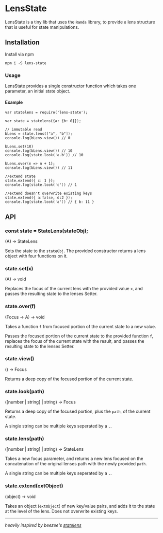 # LensState

LensState is a tiny lib that uses the `Ramda` library, to provide a lens structure that is useful for state manipulations.

## Installation

Install via npm

```
npm i -S lens-state
```
### Usage

LensState provides a single constructor function which takes one parameter, an initial state object.

#### Example

```
var statelens = require('lens-state');

var state = statelens({a: {b: 0}});

// immutable read
bLens = state.lens(["a", "b"]);
console.log(bLens.view()) // 0

bLens.set(10)
console.log(bLens.view()) // 10
console.log(state.look('a.b')) // 10

bLens.over(n => n + 1);
console.log(bLens.view()) // 11

//extend state
state.extend({ c: 1 });
console.log(state.look('c')) // 1

//extend doesn't overwrite existing keys
state.extend({ a:false, d:2 });
console.log(state.look('a')) // { b: 11 }
```

## API

### const state = StateLens(stateObj);

(A) -> StateLens

Sets the state to the `stateObj`. The provided constructor returns a lens object with four functions on it.

### state.set(x)

(A) -> void

Replaces the focus of the current lens with the provided value `x`, and passes the resulting state to the lenses Setter.

### state.over(f)

(Focus -> A) -> void

Takes a function `f` from focused portion of the current state to a new value.

Passes the focused portion of the current state to the provided function `f`, replaces the focus of the current state with the result, and passes the resulting state to the lenses Setter.

### state.view()

() -> Focus

Returns a deep copy of the focused portion of the current state.

### state.look(path)

([number | string] | string) -> Focus

Returns a deep copy of the focused portion, plus the `path`, of the current state.

A single string can be multiple keys seperated by a `.`.

### state.lens(path)

([number | string] | string) -> StateLens

Takes a new focus parameter, and returns a new lens focused on the concatenation of the original lenses path with the newly provided `path`.

A single string can be multiple keys seperated by a `.`.

### state.extend(extObject)

(object) -> void

Takes an object (`extObject`) of new key/value pairs, and adds it to the state at the level of the lens. Does not overwrite existing keys.

___
*heavily inspired by beezee's [statelens](https://github.com/beezee/statelens)*
